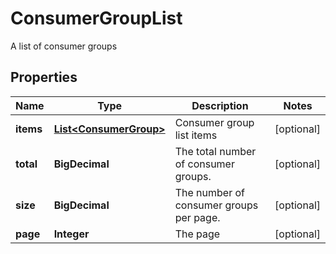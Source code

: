 

# ConsumerGroupList

A list of consumer groups

## Properties

Name | Type | Description | Notes
------------ | ------------- | ------------- | -------------
**items** | [**List&lt;ConsumerGroup&gt;**](ConsumerGroup.md) | Consumer group list items |  [optional]
**total** | **BigDecimal** | The total number of consumer groups. |  [optional]
**size** | **BigDecimal** | The number of consumer groups per page. |  [optional]
**page** | **Integer** | The page |  [optional]



